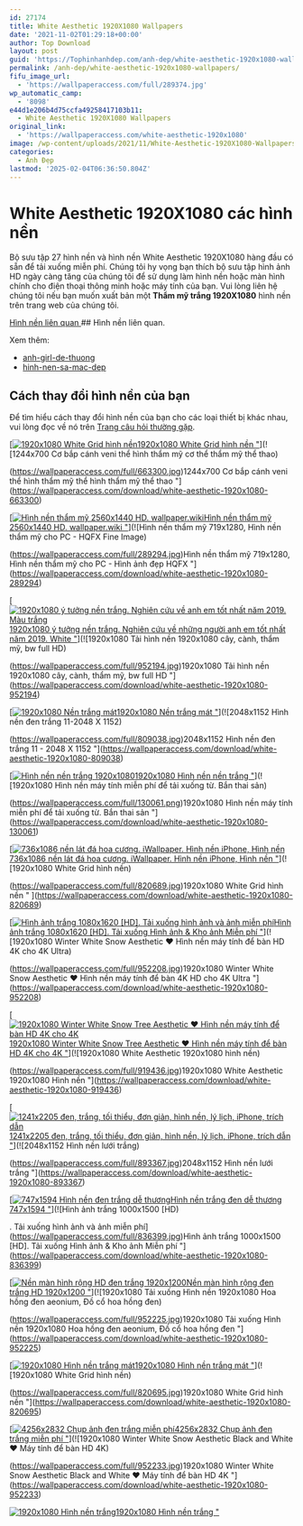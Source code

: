 ```yaml
---
id: 27174
title: White Aesthetic 1920X1080 Wallpapers
date: '2021-11-02T01:29:18+00:00'
author: Top Download
layout: post
guid: 'https://Tophinhanhdep.com/anh-dep/white-aesthetic-1920x1080-wallpapers/'
permalink: /anh-dep/white-aesthetic-1920x1080-wallpapers/
fifu_image_url:
  - 'https://wallpaperaccess.com/full/289374.jpg'
wp_automatic_camp:
  - '8098'
e44d1e206b4d75ccfa49258417103b11:
  - White Aesthetic 1920X1080 Wallpapers
original_link:
  - 'https://wallpaperaccess.com/white-aesthetic-1920x1080'
image: /wp-content/uploads/2021/11/White-Aesthetic-1920X1080-Wallpapers.jpg
categories:
  - Ảnh Đẹp
lastmod: '2025-02-04T06:36:50.804Z'
---
```

# White Aesthetic 1920X1080 các hình nền

Bộ sưu tập 27 hình nền và hình nền White Aesthetic 1920X1080 hàng đầu có sẵn để tải xuống miễn phí. Chúng tôi hy vọng bạn thích bộ sưu tập hình ảnh HD ngày càng tăng của chúng tôi để sử dụng làm hình nền hoặc màn hình chính cho điện thoại thông minh hoặc máy tính của bạn. Vui lòng liên hệ chúng tôi nếu bạn muốn xuất bản một **Thẩm mỹ trắng 1920X1080** hình nền trên trang web của chúng tôi.

[Hình nền liên quan ](#related) ## Hình nền liên quan.

   
 Xem thêm:

   
- [anh-girl-de-thuong](https://tophinhanhdep.com/gai-xinh/anh-girl-de-thuong/)
- [hinh-nen-sa-mac-dep](https://tophinhanhdep.com/hinh-nen-dep/hinh-nen-sa-mac-dep/)

## Cách thay đổi hình nền của bạn

Để tìm hiểu cách thay đổi hình nền của bạn cho các loại thiết bị khác nhau, vui lòng đọc về nó trên [Trang câu hỏi thường gặp](https://tophinhanhdep.com/faq/).

  
[[![1920x1080 White Grid hình nền](https://wallpaperaccess.com/full/289374.jpg)1920x1080 White Grid hình nền "](https://wallpaperaccess.com/download/white-aesthetic-1920x1080-289374)](![1244x700 Cơ bắp cánh veni thể hình thẩm mỹ cơ thể thẩm mỹ thể thao)

(https://wallpaperaccess.com/full/663300.jpg)1244x700 Cơ bắp cánh veni thể hình thẩm mỹ thể hình thẩm mỹ thể thao "](https://wallpaperaccess.com/download/white-aesthetic-1920x1080-663300)

[[![Hình nền thẩm mỹ 2560x1440 HD.  wallpaper.wiki](https://wallpaperaccess.com/full/820156.jpg)Hình nền thẩm mỹ 2560x1440 HD. wallpaper.wiki "](https://wallpaperaccess.com/download/white-aesthetic-1920x1080-820156)](![Hình nền thẩm mỹ 719x1280, Hình nền thẩm mỹ cho PC - HQFX Fine Image)

(https://wallpaperaccess.com/full/289294.jpg)Hình nền thẩm mỹ 719x1280, Hình nền thẩm mỹ cho PC - Hình ảnh đẹp HQFX "](https://wallpaperaccess.com/download/white-aesthetic-1920x1080-289294)

[[![1920x1080 ý tưởng nền trắng.  Nghiên cứu về anh em tốt nhất năm 2019. Màu trắng](https://wallpaperaccess.com/full/952192.jpg)1920x1080 ý tưởng nền trắng. Nghiên cứu về những người anh em tốt nhất năm 2019. White "](https://wallpaperaccess.com/download/white-aesthetic-1920x1080-952192)](![1920x1080 Tải hình nền 1920x1080 cây, cành, thẩm mỹ, bw full HD)

(https://wallpaperaccess.com/full/952194.jpg)1920x1080 Tải hình nền 1920x1080 cây, cành, thẩm mỹ, bw full HD "](https://wallpaperaccess.com/download/white-aesthetic-1920x1080-952194)

[[![1920x1080 Nền trắng mát](https://wallpaperaccess.com/full/952195.jpg)1920x1080 Nền trắng mát "](https://wallpaperaccess.com/download/white-aesthetic-1920x1080-952195)](![2048x1152 Hình nền đen trắng 11-2048 X 1152)

(https://wallpaperaccess.com/full/809038.jpg)2048x1152 Hình nền đen trắng 11 - 2048 X 1152 "](https://wallpaperaccess.com/download/white-aesthetic-1920x1080-809038)

[[![Hình nền nền trắng 1920x1080](https://wallpaperaccess.com/full/952197.jpg)1920x1080 Hình nền nền trắng "](https://wallpaperaccess.com/download/white-aesthetic-1920x1080-952197)](![1920x1080 Hình nền máy tính miễn phí để tải xuống từ.  Bắn thai sản)

(https://wallpaperaccess.com/full/130061.png)1920x1080 Hình nền máy tính miễn phí để tải xuống từ. Bắn thai sản "](https://wallpaperaccess.com/download/white-aesthetic-1920x1080-130061)

[[![736x1086 nền lát đá hoa cương.  iWallpaper.  Hình nền iPhone, Hình nền](https://wallpaperaccess.com/full/952203.jpg)736x1086 nền lát đá hoa cương. iWallpaper. Hình nền iPhone, Hình nền "](https://wallpaperaccess.com/download/white-aesthetic-1920x1080-952203)](![1920x1080 White Grid hình nền)

(https://wallpaperaccess.com/full/820689.jpg)1920x1080 White Grid hình nền " ](https://wallpaperaccess.com/download/white-aesthetic-1920x1080-820689)

[[![Hình ảnh trắng 1080x1620 [HD].  Tải xuống hình ảnh và ảnh miễn phí](https://wallpaperaccess.com/full/952207.jpg)Hình ảnh trắng 1080x1620 \[HD\]. Tải xuống Hình ảnh &amp; Kho ảnh Miễn phí "](https://wallpaperaccess.com/download/white-aesthetic-1920x1080-952207)](![1920x1080 Winter White Snow Aesthetic ❤ Hình nền máy tính để bàn HD 4K cho 4K Ultra)

(https://wallpaperaccess.com/full/952208.jpg)1920x1080 Winter White Snow Aesthetic ❤ Hình nền máy tính để bàn 4K HD cho 4K Ultra "](https://wallpaperaccess.com/download/white-aesthetic-1920x1080-952208)

[[![1920x1080 Winter White Snow Tree Aesthetic ❤ Hình nền máy tính để bàn HD 4K cho 4K](https://wallpaperaccess.com/full/952210.jpg)1920x1080 Winter White Snow Tree Aesthetic ❤ Hình nền máy tính để bàn HD 4K cho 4K "](https://wallpaperaccess.com/download/white-aesthetic-1920x1080-952210)](![1920x1080 White Aesthetic 1920x1080 hình nền)

(https://wallpaperaccess.com/full/919436.jpg)1920x1080 White Aesthetic 1920x1080 Hình nền "](https://wallpaperaccess.com/download/white-aesthetic-1920x1080-919436)

[[![1241x2205 đen, trắng, tối thiểu, đơn giản, hình nền, lý lịch, iPhone, trích dẫn](https://wallpaperaccess.com/full/447002.jpg)1241x2205 đen, trắng, tối thiểu, đơn giản, hình nền, lý lịch, iPhone, trích dẫn "](https://wallpaperaccess.com/download/white-aesthetic-1920x1080-447002)](![2048x1152 Hình nền lưới trắng)

(https://wallpaperaccess.com/full/893367.jpg)2048x1152 Hình nền lưới trắng "](https://wallpaperaccess.com/download/white-aesthetic-1920x1080-893367)

[[![747x1594 Hình nền đen trắng dễ thương](https://wallpaperaccess.com/full/931271.jpg)Hình nền trắng đen dễ thương 747x1594 "](https://wallpaperaccess.com/download/white-aesthetic-1920x1080-931271)](![Hình ảnh trắng 1000x1500 [HD)

.  Tải xuống hình ảnh và ảnh miễn phí](https://wallpaperaccess.com/full/836399.jpg)Hình ảnh trắng 1000x1500 \[HD\]. Tải xuống Hình ảnh &amp; Kho ảnh Miễn phí "](https://wallpaperaccess.com/download/white-aesthetic-1920x1080-836399)

[[![Nền màn hình rộng HD đen trắng 1920x1200](https://wallpaperaccess.com/full/952224.jpg)Nền màn hình rộng đen trắng HD 1920x1200 "](https://wallpaperaccess.com/download/white-aesthetic-1920x1080-952224)](![1920x1080 Tải xuống Hình nền 1920x1080 Hoa hồng đen aeonium, Đồ cổ hoa hồng đen)

(https://wallpaperaccess.com/full/952225.jpg)1920x1080 Tải xuống Hình nền 1920x1080 Hoa hồng đen aeonium, Đồ cổ hoa hồng đen "](https://wallpaperaccess.com/download/white-aesthetic-1920x1080-952225)

[[![1920x1080 Hình nền trắng mát](https://wallpaperaccess.com/full/952227.jpg)1920x1080 Hình nền trắng mát "](https://wallpaperaccess.com/download/white-aesthetic-1920x1080-952227)](![1920x1080 White Grid hình nền)

(https://wallpaperaccess.com/full/820695.jpg)1920x1080 White Grid hình nền "](https://wallpaperaccess.com/download/white-aesthetic-1920x1080-820695)

[[![4256x2832 Chụp ảnh đen trắng miễn phí](https://wallpaperaccess.com/full/809026.jpg)4256x2832 Chụp ảnh đen trắng miễn phí "](https://wallpaperaccess.com/download/white-aesthetic-1920x1080-809026)](![1920x1080 Winter White Snow Aesthetic Black and White ❤ Máy tính để bàn HD 4K)

(https://wallpaperaccess.com/full/952233.jpg)1920x1080 Winter White Snow Aesthetic Black and White ❤ Máy tính để bàn HD 4K "](https://wallpaperaccess.com/download/white-aesthetic-1920x1080-952233)

[![1920x1080 Hình nền trắng](https://wallpaperaccess.com/full/952236.jpg)1920x1080 Hình nền trắng "](https://wallpaperaccess.com/download/white-aesthetic-1920x1080-952236)

